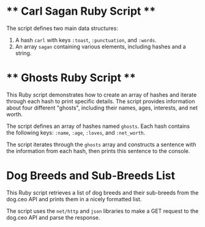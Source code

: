 # ** Carl Sagan Ruby Script **

The script defines two main data structures:

1. A hash `carl` with keys `:toast`, `:punctuation`, and `:words`.
2. An array `sagan` containing various elements, including hashes and a string.


# ** Ghosts Ruby Script **
This Ruby script demonstrates how to create an array of hashes and iterate through each hash to print specific details. The script provides information about four different "ghosts", including their names, ages, interests, and net worth.

The script defines an array of hashes named `ghosts`. Each hash contains the following keys: `:name`, `:age`, `:loves`, and `:net_worth`.

The script iterates through the `ghosts` array and constructs a sentence with the information from each hash, then prints this sentence to the console.

# Dog Breeds and Sub-Breeds List
This Ruby script retrieves a list of dog breeds and their sub-breeds from the dog.ceo API and prints them in a nicely formatted list.

The script uses the `net/http` and `json` libraries to make a GET request to the dog.ceo API and parse the response.